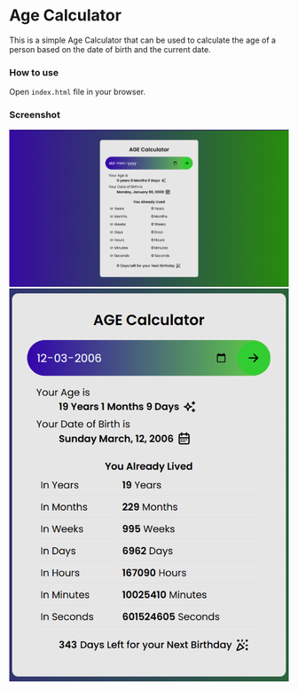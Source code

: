 # Age Calculator

This is a simple Age Calculator that can be used to calculate the age of a person based on the date of birth and the current date.

### How to use

Open `index.html` file in your browser.

### Screenshot

![screen-shot-1](image.png)
![screen-shot-2](image-1.png)
